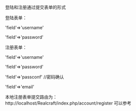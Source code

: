 登陆和注册通过提交表单的形式

登陆表单：

'field'=>'username'

'field'=>'password'

注册表单：

'field'=>'username'

'field'=>'password'

'field'=>'passconf' //密码确认

'field'=>'email'

本地注册表单提交路由为：http://localhost/Realcraft/index.php/account/register  可以参考
